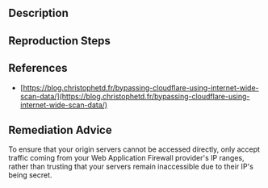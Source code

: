## Description


## Reproduction Steps


## References

- [https://blog.christophetd.fr/bypassing-cloudflare-using-internet-wide-scan-data/](https://blog.christophetd.fr/bypassing-cloudflare-using-internet-wide-scan-data/)


## Remediation Advice

To ensure that your origin servers cannot be accessed directly, only accept traffic coming from your Web Application Firewall provider's IP ranges, rather than trusting that your servers remain inaccessible due to their IP's being secret.


